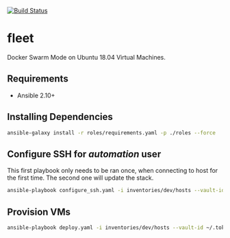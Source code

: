[![Build Status](https://drone-ci.hopto.org/api/badges/Diesel-Net/fleet/status.svg)](https://drone-ci.hopto.org/Diesel-Net/fleet)


# fleet
Docker Swarm Mode on Ubuntu 18.04 Virtual Machines.

## Requirements
- Ansible 2.10+

## Installing Dependencies
```bash
ansible-galaxy install -r roles/requirements.yaml -p ./roles --force
```

## Configure SSH for _automation_ user
This first playbook only needs to be ran once, when connecting to host for the first time. The second one will update the stack.

```bash
ansible-playbook configure_ssh.yaml -i inventories/dev/hosts --vault-id ~/.tokens/master_id
```

## Provision VMs
```bash
ansible-playbook deploy.yaml -i inventories/dev/hosts --vault-id ~/.tokens/master_id
```
